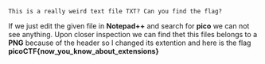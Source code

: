 ```
This is a really weird text file TXT? Can you find the flag?
```

If we just edit the given file in **Notepad++** and search for **pico** we can not see anything. Upon closer inspection we can find thet this files belongs to a **PNG** because of the header so I changed its extention and here is the flag **picoCTF{now_you_know_about_extensions}**